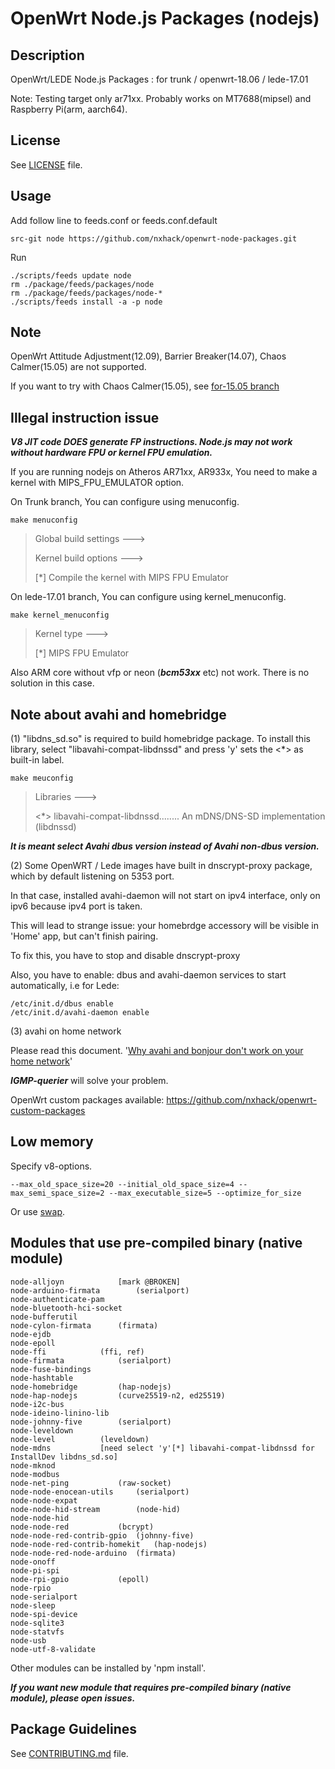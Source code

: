 # OpenWrt Node.js Packages (nodejs)

## Description

OpenWrt/LEDE Node.js Packages : for trunk / openwrt-18.06 / lede-17.01

Note: Testing target only ar71xx. Probably works on MT7688(mipsel) and Raspberry Pi(arm, aarch64).

## License

See [LICENSE](LICENSE) file.

## Usage

Add follow line to feeds.conf or feeds.conf.default
```
src-git node https://github.com/nxhack/openwrt-node-packages.git
```

Run
```
./scripts/feeds update node
rm ./package/feeds/packages/node
rm ./package/feeds/packages/node-*
./scripts/feeds install -a -p node
```

## Note
OpenWrt Attitude Adjustment(12.09), Barrier Breaker(14.07), Chaos Calmer(15.05) are not supported.

If you want to try with Chaos Calmer(15.05), see [for-15.05 branch](https://github.com/nxhack/openwrt-node-packages/tree/for-15.05)


## Illegal instruction issue

***V8 JIT code DOES generate FP instructions. Node.js may not work without hardware FPU or kernel FPU emulation.***

If you are running nodejs on Atheros AR71xx, AR933x, You need to make a kernel with MIPS_FPU_EMULATOR option.

On Trunk branch, You can configure using menuconfig.
```
make menuconfig
```
> Global build settings  --->
>
> Kernel build options  --->
>
>  [*] Compile the kernel with MIPS FPU Emulator

On lede-17.01 branch, You can configure using kernel_menuconfig.
```
make kernel_menuconfig
```
> Kernel type  --->
>
> [*] MIPS FPU Emulator

Also ARM core without vfp or neon (***bcm53xx*** etc) not work. There is no solution in this case.

## Note about avahi and homebridge
(1)
"libdns_sd.so" is required to build homebridge package. To install this library, select "libavahi-compat-libdnssd" and press 'y' sets the <*> as built-in label.

```
make meuconfig
```
> Libraries  --->
>
>    <*> libavahi-compat-libdnssd........ An mDNS/DNS-SD implementation (libdnssd)

***It is meant select Avahi dbus version instead of Avahi non-dbus version.***

(2)
Some OpenWRT / Lede images have built in dnscrypt-proxy package, which by default listening on 5353 port.

In that case, installed avahi-daemon will not start on ipv4 interface, only on ipv6 because ipv4 port is taken.

This will lead to strange issue: your homebrdge accessory will be visible in 'Home' app, but can't finish pairing.

To fix this, you have to stop and disable dnscrypt-proxy

Also, you have to enable: dbus and avahi-daemon services to start automatically, i.e for Lede:

```
/etc/init.d/dbus enable
/etc/init.d/avahi-daemon enable
```

(3)
avahi on home network

Please read this document. '[Why avahi and bonjour don't work on your home network](https://bitbucket.org/marc_culler/querierd/)'

***IGMP-querier*** will solve your problem.

OpenWrt custom packages available: https://github.com/nxhack/openwrt-custom-packages

## Low memory
Specify v8-options.

```
--max_old_space_size=20 --initial_old_space_size=4 --max_semi_space_size=2 --max_executable_size=5 --optimize_for_size
```

Or use [swap](https://openwrt.org/docs/guide-user/storage/fstab?s[]=swap).

## Modules that use pre-compiled binary (native module)
```
node-alljoyn			[mark @BROKEN]
node-arduino-firmata		(serialport)
node-authenticate-pam
node-bluetooth-hci-socket
node-bufferutil
node-cylon-firmata		(firmata)
node-ejdb
node-epoll
node-ffi			(ffi, ref)
node-firmata			(serialport)
node-fuse-bindings
node-hashtable
node-homebridge			(hap-nodejs)
node-hap-nodejs			(curve25519-n2, ed25519)
node-i2c-bus
node-ideino-linino-lib
node-johnny-five		(serialport)
node-leveldown
node-level			(leveldown)
node-mdns			[need select 'y'[*] libavahi-compat-libdnssd for InstallDev libdns_sd.so]
node-mknod
node-modbus
node-net-ping			(raw-socket)
node-node-enocean-utils		(serialport)
node-node-expat
node-node-hid-stream		(node-hid)
node-node-hid
node-node-red			(bcrypt)
node-node-red-contrib-gpio	(johnny-five)
node-node-red-contrib-homekit	(hap-nodejs)
node-node-red-node-arduino	(firmata)
node-onoff
node-pi-spi
node-rpi-gpio			(epoll)
node-rpio
node-serialport
node-sleep
node-spi-device
node-sqlite3
node-statvfs
node-usb
node-utf-8-validate
```
Other modules can be installed by 'npm install'.

***If you want new module that requires pre-compiled binary (native module), please open issues.***

## Package Guidelines

See [CONTRIBUTING.md](https://github.com/openwrt/packages/blob/master/CONTRIBUTING.md) file.
